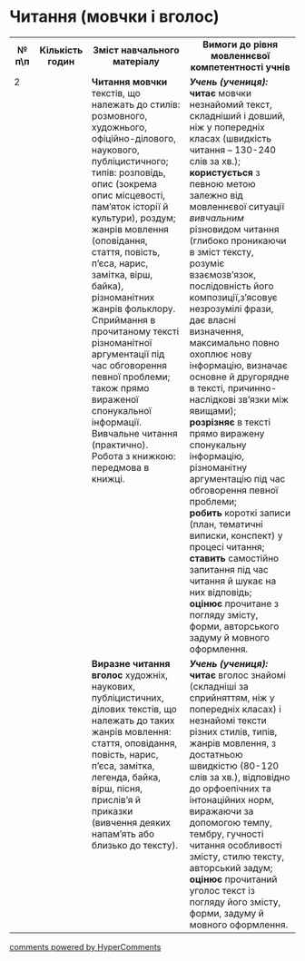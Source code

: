 <div id="hypercomments_widget" class="js-hypercomments-widget invisible"></div>

# Читання (мовчки і вголос)

<table>
  <tr>
    <td width="10%" align="center"><b>№ <br>п\п</br></b></td>
    <td width="5%" align="center"><b>Кількість годин</b></td>  
    <td width="40%" align="center"><b>Зміст навчального матеріалу</b></td>
    <td width="45%" align="center"><b>Вимоги до рівня мовленнєвої компетентності учнів</b></td>
  </tr>
  <tr>
<td width="10%" style="vertical-align:top !important;" rowspan="2">2</td>
<td width="5%" style="vertical-align:top !important;" rowspan="2"></td>
    <td width="40%" style="vertical-align:top !important;">
<b>Читання мовчки</b> текстів, що належать до стилів: розмовного, художнього, офіційно-ділового, наукового,  публіцистичного;  типів: розповідь, опис (зокрема опис місцевості, пам’яток історії й культури), роздум;  жанрів мовлення (оповідання, стаття, повість, п’єса, нарис, замітка, вірш, байка),  різноманітних жанрів фольклору.<br>
Сприймання в прочитаному тексті різноманітної аргументації під час обговорення певної проблеми;  також прямо вираженої спонукальної інформації.<br>
Вивчальне читання  (практично).<br>
Робота з книжкою: передмова в книжці.
<br>
</td>
    <td width="45%" style="vertical-align:top !important;">
<i><b>Учень (учениця):</b></i><br>
<b>читає</b> мовчки незнайомий текст, складніший і довший, ніж у попередніх класах (швидкість читання – 130-240 слів за хв.);<br>
<b>користується</b> з певною метою залежно від мовленнєвої ситуації  <i>вивчальним</i> різновидом читання (глибоко проникаючи в зміст тексту, розуміє взаємозв’язок, послідовність його композиції,з’ясовує незрозумілі фрази, дає власні визначення,   максимально повно охоплює нову інформацію, визначає  основне й другорядне в тексті, причинно-наслідкові зв’язки між явищами);<br>
<b>розрізняє</b>  в тексті прямо виражену спонукальну інформацію, різноманітну аргументацію під час обговорення  певної проблеми;<br>
<b>робить</b> короткі записи (план, тематичні виписки, конспект) у процесі читання; <br>
<b>ставить</b> самостійно запитання під час читання й шукає на них відповідь;<br>
<b>оцінює</b> прочитане з погляду змісту, форми,  авторського задуму й мовного оформлення. 
</td>
  </tr>  
  <tr>
    <td width="40%" style="vertical-align:top !important;">
<b>Виразне читання вголос</b>  художніх, наукових, публіцистичних, ділових текстів, що належать до таких жанрів мовлення: стаття, оповідання, повість,  нарис, п’єса, замітка, легенда, байка, вірш, пісня, прислів’я й приказки  (вивчення деяких  напам’ять або близько до тексту).
<br>
</td>
    <td width="45%" style="vertical-align:top !important;">
<i><b>Учень (учениця):</b></i><br>
<b>читає</b> вголос знайомі (складніші за сприйняттям, ніж у попередніх класах) і незнайомі тексти різних стилів, типів, жанрів мовлення, з достатньою швидкістю (80-120 слів за хв.), відповідно до орфоепічних та інтонаційних норм, виражаючи за допомогою темпу, тембру, гучності читання особливості змісту, стилю тексту, авторський задум;<br>
<b>оцінює</b> прочитаний уголос текст із погляду  його змісту, форми, задуму й мовного оформлення.
</td>
  </tr>    
</table>

<div class="js-hypercomments-container">
<a href="http://hypercomments.com" class="hc-link" title="comments widget">comments powered by HyperComments</a>
</div>